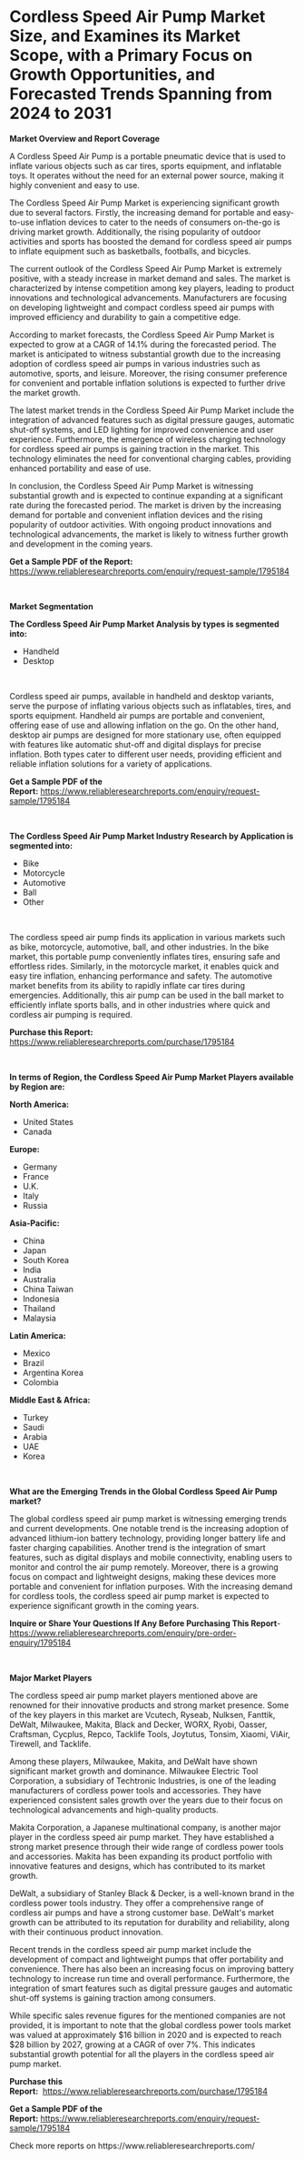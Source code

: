 <p><h1>Cordless Speed Air Pump Market Size, and Examines its Market Scope, with a Primary Focus on Growth Opportunities, and Forecasted Trends Spanning from 2024 to 2031</h1></p><p><strong>Market Overview and Report Coverage</strong></p>
<p><p>A Cordless Speed Air Pump is a portable pneumatic device that is used to inflate various objects such as car tires, sports equipment, and inflatable toys. It operates without the need for an external power source, making it highly convenient and easy to use.</p><p>The Cordless Speed Air Pump Market is experiencing significant growth due to several factors. Firstly, the increasing demand for portable and easy-to-use inflation devices to cater to the needs of consumers on-the-go is driving market growth. Additionally, the rising popularity of outdoor activities and sports has boosted the demand for cordless speed air pumps to inflate equipment such as basketballs, footballs, and bicycles.</p><p>The current outlook of the Cordless Speed Air Pump Market is extremely positive, with a steady increase in market demand and sales. The market is characterized by intense competition among key players, leading to product innovations and technological advancements. Manufacturers are focusing on developing lightweight and compact cordless speed air pumps with improved efficiency and durability to gain a competitive edge.</p><p>According to market forecasts, the Cordless Speed Air Pump Market is expected to grow at a CAGR of 14.1% during the forecasted period. The market is anticipated to witness substantial growth due to the increasing adoption of cordless speed air pumps in various industries such as automotive, sports, and leisure. Moreover, the rising consumer preference for convenient and portable inflation solutions is expected to further drive the market growth.</p><p>The latest market trends in the Cordless Speed Air Pump Market include the integration of advanced features such as digital pressure gauges, automatic shut-off systems, and LED lighting for improved convenience and user experience. Furthermore, the emergence of wireless charging technology for cordless speed air pumps is gaining traction in the market. This technology eliminates the need for conventional charging cables, providing enhanced portability and ease of use.</p><p>In conclusion, the Cordless Speed Air Pump Market is witnessing substantial growth and is expected to continue expanding at a significant rate during the forecasted period. The market is driven by the increasing demand for portable and convenient inflation devices and the rising popularity of outdoor activities. With ongoing product innovations and technological advancements, the market is likely to witness further growth and development in the coming years.</p></p>
<p><strong>Get a Sample PDF of the Report:</strong> <a href="https://www.reliableresearchreports.com/enquiry/request-sample/1795184">https://www.reliableresearchreports.com/enquiry/request-sample/1795184</a></p>
<p>&nbsp;</p>
<p><strong>Market Segmentation</strong></p>
<p><strong>The Cordless Speed Air Pump Market Analysis by types is segmented into:</strong></p>
<p><ul><li>Handheld</li><li>Desktop</li></ul></p>
<p>&nbsp;</p>
<p><p>Cordless speed air pumps, available in handheld and desktop variants, serve the purpose of inflating various objects such as inflatables, tires, and sports equipment. Handheld air pumps are portable and convenient, offering ease of use and allowing inflation on the go. On the other hand, desktop air pumps are designed for more stationary use, often equipped with features like automatic shut-off and digital displays for precise inflation. Both types cater to different user needs, providing efficient and reliable inflation solutions for a variety of applications.</p></p>
<p><strong>Get a Sample PDF of the Report:</strong>&nbsp;<a href="https://www.reliableresearchreports.com/enquiry/request-sample/1795184">https://www.reliableresearchreports.com/enquiry/request-sample/1795184</a></p>
<p>&nbsp;</p>
<p><strong>The Cordless Speed Air Pump Market Industry Research by Application is segmented into:</strong></p>
<p><ul><li>Bike</li><li>Motorcycle</li><li>Automotive</li><li>Ball</li><li>Other</li></ul></p>
<p>&nbsp;</p>
<p><p>The cordless speed air pump finds its application in various markets such as bike, motorcycle, automotive, ball, and other industries. In the bike market, this portable pump conveniently inflates tires, ensuring safe and effortless rides. Similarly, in the motorcycle market, it enables quick and easy tire inflation, enhancing performance and safety. The automotive market benefits from its ability to rapidly inflate car tires during emergencies. Additionally, this air pump can be used in the ball market to efficiently inflate sports balls, and in other industries where quick and cordless air pumping is required.</p></p>
<p><strong>Purchase this Report:</strong>&nbsp; <a href="https://www.reliableresearchreports.com/purchase/1795184">https://www.reliableresearchreports.com/purchase/1795184</a></p>
<p>&nbsp;</p>
<p><strong>In terms of Region, the Cordless Speed Air Pump Market Players available by Region are:</strong></p>
<p>
    <p> <strong> North America: </strong>
        <ul>
            <li>United States</li>
            <li>Canada</li>
        </ul>
        </p> 
    <p> <strong> Europe: </strong>
        <ul>
            <li>Germany</li>
            <li>France</li>
            <li>U.K.</li>
            <li>Italy</li>
            <li>Russia</li>
        </ul>
        </p> 
    <p> <strong> Asia-Pacific: </strong>
        <ul>
            <li>China</li>
            <li>Japan</li>
            <li>South Korea</li>
            <li>India</li>
            <li>Australia</li>
            <li>China Taiwan</li>
            <li>Indonesia</li>
            <li>Thailand</li>
            <li>Malaysia</li>
        </ul>
        </p> 
    <p> <strong> Latin America: </strong>
        <ul>
            <li>Mexico</li>
            <li>Brazil</li>
            <li>Argentina Korea</li>
            <li>Colombia</li>
        </ul>
        </p> 
    <p> <strong> Middle East & Africa: </strong>
        <ul>
            <li>Turkey</li>
            <li>Saudi</li>
            <li>Arabia</li>
            <li>UAE</li>
            <li>Korea</li>
        </ul>
    </p>
    </p>
<p>&nbsp;</p>
<p><strong>What are the Emerging Trends in the Global Cordless Speed Air Pump market?</strong></p>
<p><p>The global cordless speed air pump market is witnessing emerging trends and current developments. One notable trend is the increasing adoption of advanced lithium-ion battery technology, providing longer battery life and faster charging capabilities. Another trend is the integration of smart features, such as digital displays and mobile connectivity, enabling users to monitor and control the air pump remotely. Moreover, there is a growing focus on compact and lightweight designs, making these devices more portable and convenient for inflation purposes. With the increasing demand for cordless tools, the cordless speed air pump market is expected to experience significant growth in the coming years.</p></p>
<p><strong>Inquire or Share Your Questions If Any Before Purchasing This Report</strong>- <a href="https://www.reliableresearchreports.com/enquiry/pre-order-enquiry/1795184">https://www.reliableresearchreports.com/enquiry/pre-order-enquiry/1795184</a></p>
<p>&nbsp;</p>
<p><strong>Major Market Players</strong></p>
<p><p>The cordless speed air pump market players mentioned above are renowned for their innovative products and strong market presence. Some of the key players in this market are Vcutech, Ryseab, Nulksen, Fanttik, DeWalt, Milwaukee, Makita, Black and Decker, WORX, Ryobi, Oasser, Craftsman, Cycplus, Repco, Tacklife Tools, Joytutus, Tonsim, Xiaomi, ViAir, Tirewell, and Tacklife.</p><p>Among these players, Milwaukee, Makita, and DeWalt have shown significant market growth and dominance. Milwaukee Electric Tool Corporation, a subsidiary of Techtronic Industries, is one of the leading manufacturers of cordless power tools and accessories. They have experienced consistent sales growth over the years due to their focus on technological advancements and high-quality products.</p><p>Makita Corporation, a Japanese multinational company, is another major player in the cordless speed air pump market. They have established a strong market presence through their wide range of cordless power tools and accessories. Makita has been expanding its product portfolio with innovative features and designs, which has contributed to its market growth.</p><p>DeWalt, a subsidiary of Stanley Black & Decker, is a well-known brand in the cordless power tools industry. They offer a comprehensive range of cordless air pumps and have a strong customer base. DeWalt's market growth can be attributed to its reputation for durability and reliability, along with their continuous product innovation.</p><p>Recent trends in the cordless speed air pump market include the development of compact and lightweight pumps that offer portability and convenience. There has also been an increasing focus on improving battery technology to increase run time and overall performance. Furthermore, the integration of smart features such as digital pressure gauges and automatic shut-off systems is gaining traction among consumers.</p><p>While specific sales revenue figures for the mentioned companies are not provided, it is important to note that the global cordless power tools market was valued at approximately $16 billion in 2020 and is expected to reach $28 billion by 2027, growing at a CAGR of over 7%. This indicates substantial growth potential for all the players in the cordless speed air pump market.</p></p>
<p><strong>Purchase this Report:</strong>&nbsp;&nbsp;<a href="https://www.reliableresearchreports.com/purchase/1795184">https://www.reliableresearchreports.com/purchase/1795184</a></p>
<p></p>
<p><strong>Get a Sample PDF of the Report:</strong>&nbsp;<a href="https://www.reliableresearchreports.com/enquiry/request-sample/1795184">https://www.reliableresearchreports.com/enquiry/request-sample/1795184</a></p>
<p>Check more reports on https://www.reliableresearchreports.com/</p>